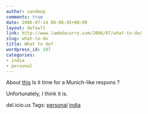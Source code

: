```yaml
---
author: sandeep
comments: true
date: 2006-07-14 06:08:45+00:00
layout: default
link: http://www.lambdacurry.com/2006/07/what-to-do/
slug: what-to-do
title: What to do?
wordpress_id: 107
categories:
- india
- personal
---
```


About [this](http://news.bbc.co.uk/2/hi/south_asia/5169332.stm) Is it time for a Munich-like respons ?

Unfortunately, I think it is.

del.icio.us Tags: [personal](http://del.icio.us/sss8ue/personal) [india](http://del.icio.us/sss8ue/india)

